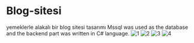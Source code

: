 # Blog-sitesi
yemeklerle alakalı bir blog sitesi tasarımı 
Mssql was used as the database and the backend part was written in C# language.
![1](https://user-images.githubusercontent.com/105127982/223217513-726bf4ef-b85d-4997-911c-06568fd5f4f8.png)
![2](https://user-images.githubusercontent.com/105127982/223217568-8048c1ac-6974-406a-854a-7c5ab44b90cb.png)
![3](https://user-images.githubusercontent.com/105127982/223217680-953b369e-00e9-44d6-9198-f2f063b41074.png)
![4](https://user-images.githubusercontent.com/105127982/223217697-298dae96-66a2-431d-b788-0b6b75e6f73d.png)
